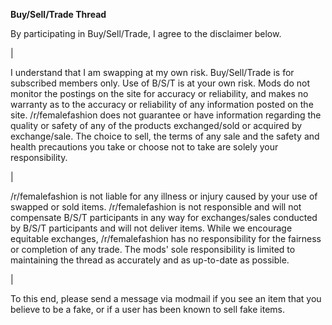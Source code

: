 **Buy/Sell/Trade Thread**


By participating in Buy/Sell/Trade, I  agree to the disclaimer below.

|

I understand that I am swapping at my own risk.
Buy/Sell/Trade is for subscribed members only. Use of B/S/T is at your own risk. Mods do not monitor the postings on the site for accuracy or reliability, and makes no warranty as to the accuracy or reliability of any information posted on the site. /r/femalefashion does not guarantee or have information regarding the quality or safety of any of the products exchanged/sold or acquired by exchange/sale. The choice to sell, the terms of any sale and the safety and health precautions you take or choose not to take are solely your responsibility.

|

/r/femalefashion is not liable for any illness or injury caused by your use of swapped or sold items. /r/femalefashion is not responsible and will not compensate B/S/T participants in any way for exchanges/sales conducted by B/S/T participants and will not deliver items. While we encourage equitable exchanges, /r/femalefashion has no responsibility for the fairness or completion of any trade. The mods' sole responsibility is limited to maintaining the thread as accurately and as up-to-date as possible.

|

To this end, please send a message via modmail if you see an item that you believe to be a fake, or if a user has been known to sell fake items.
